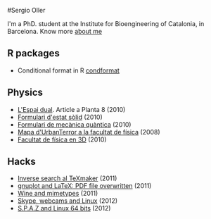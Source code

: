 #Sergio Oller

I'm a PhD. student at the Institute for Bioengineering of Catalonia, in Barcelona.
Know more [about me](Quant_a.md)

R packages
----------

 - Conditional format in R [condformat](http://zeehio.github.io/condformat)

Physics
-------

 - [L'Espai dual](2010-11-18-espai-dual.md). Article a Planta 8 (2010)
 - [Formulari d'estat sòlid](2010-11-18-formulari-estat-solid.md) (2010)
 - [Formulari de mecànica quàntica](2010-11-18-formulari-mecanica-quantica.md) (2010)
 - [Mapa d'UrbanTerror a la facultat de física](2008-11-14-urbanterror-facultat-fisica.md) (2008)
 - [Facultat de física en 3D](2010-04-12-facultat-fisica-3D.md) (2010)

Hacks
-----

  - [Inverse search al TeXmaker](2011-03-01-texmaker-del-tex-al-dvi.md) (2011)
  - [gnuplot and LaTeX: PDF file overwritten](2011-07-07-gnuplot-breaks-LaTeX-pdf-title.md) (2011)
  - [Wine and mimetypes](2011-12-04-wine-and-mimetypes.md) (2011)
  - [Skype, webcams and Linux](2012-01-29-skype-webcams-linux.md) (2012)
  - [S.P.A.Z and Linux 64 bits](2012-09-28-spaz-64bits.md) (2012)

